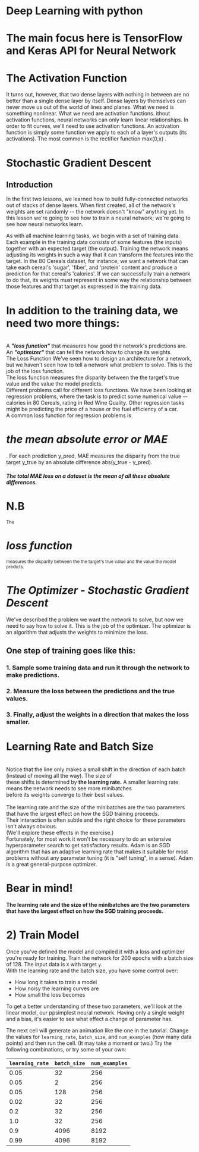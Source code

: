 # Deep Learning with python
# The main focus here is TensorFlow and Keras API for Neural Network
# The Activation Function
It turns out, however, that two dense layers with nothing in between are no better than a single dense layer by itself. 
Dense layers by themselves can never move us out of the world of lines and planes. 
What we need is something nonlinear. What we need are activation functions.
ithout activation functions, neural networks can only learn linear relationships. 
In order to fit curves, we'll need to use activation functions.
An activation function is simply some function we apply to each of a layer's outputs (its activations). 
The most common is the rectifier function  max(0,x) .
<br>
# Stochastic Gradient Descent
## Introduction
In the first two lessons, we learned how to build fully-connected networks out of stacks of dense layers. When first created, all of the network's weights are set randomly -- the network doesn't "know" anything yet. In this lesson we're going to see how to train a neural network; we're going to see how neural networks learn.

As with all machine learning tasks, we begin with a set of training data. Each example in the training data consists of some features (the inputs) together with an expected target (the output). Training the network means adjusting its weights in such a way that it can transform the features into the target. In the 80 Cereals dataset, for instance, we want a network that can take each cereal's 'sugar', 'fiber', and 'protein' content and produce a prediction for that cereal's 'calories'. If we can successfully train a network to do that, its weights must represent in some way the relationship between those features and that target as expressed in the training data.
<br>
<h1>In addition to the training data, we need two more things:</h1>
<br>
A <strong><em>"loss function"</em></strong> that measures how good the network's predictions are.<br>
An <strong><em>"optimizer"</em></strong> that can tell the network how to change its weights.<br>
The Loss Function
We've seen how to design an architecture for a network, but we haven't seen how to tell a network what problem to solve. This is the job of the loss function.
<br>
The loss function measures the disparity between the the target's true value and the value the model predicts.
<br>
Different problems call for different loss functions. We have been looking at regression problems, where the task is to predict some numerical value -- calories in 80 Cereals, rating in Red Wine Quality. Other regression tasks might be predicting the price of a house or the fuel efficiency of a car.
<br>
A common loss function for regression problems is <h1><em>the mean absolute error or MAE</em></h1>. For each prediction y_pred, MAE measures the disparity from the true target y_true by an absolute difference abs(y_true - y_pred).

##### The total MAE loss on a dataset is the mean of all these absolute differences.
# N.B 
<small>The</small> <h1><em>loss function</em> </h1><small>measures the disparity between the the target's true value and the value the model predicts.</small>


# <i>The Optimizer - Stochastic Gradient Descent</i><br>
We've described the problem we want the network to solve, but now we need to say how to solve it. This is the job of the optimizer. The optimizer is an algorithm that adjusts the weights to minimize the loss.<br>

## One step of training goes like this:

### 1. Sample some training data and run it through the network to make predictions.<br>
### 2. Measure the loss between the predictions and the true values.<br>
### 3. Finally, adjust the weights in a direction that makes the loss smaller.<br>


# Learning Rate and Batch Size
<br>
Notice that the line only makes a small shift in the direction of each batch (instead of moving all the way). The size of <br>these shifts is determined by <strong> the learning rate.</strong> A smaller learning rate means the network needs to see more minibatches<br> before its weights converge to their best values.<br>
<br>
The learning rate and the size of the minibatches are the two parameters that have the largest effect on how the SGD training proceeds.<br> Their interaction is often subtle and the right choice for these parameters isn't always obvious. <br>
(We'll explore these effects in the exercise.)
<br>
Fortunately, for most work it won't be necessary to do an extensive hyperparameter search to get satisfactory results. Adam is an SGD algorithm that has an adaptive learning rate that makes it suitable for most problems without any parameter tuning (it is "self tuning", in a sense). Adam is a great general-purpose optimizer.
<br>
<h1>Bear in mind!</h1>
<strong>The learning rate and the size of the minibatches are the two parameters that have the largest effect on how the SGD training proceeds.</strong>

# 2) Train Model

Once you've defined the model and compiled it with a loss and optimizer you're ready for training. Train the network for 200 epochs with a batch size of 128. The input data is `X` with target `y`.
<br>
With the learning rate and the batch size, you have some control over:
- How long it takes to train a model
- How noisy the learning curves are
- How small the loss becomes

To get a better understanding of these two parameters, we'll look at the linear model, our ppsimplest neural network. Having only a single weight and a bias, it's easier to see what effect a change of parameter has.

The next cell will generate an animation like the one in the tutorial. Change the values for `learning_rate`, `batch_size`, and `num_examples` (how many data points) and then run the cell. (It may take a moment or two.) Try the following combinations, or try some of your own:

| `learning_rate` | `batch_size` | `num_examples` |
|-----------------|--------------|----------------|
| 0.05            | 32           | 256            |
| 0.05            | 2            | 256            |
| 0.05            | 128          | 256            |
| 0.02            | 32           | 256            |
| 0.2             | 32           | 256            |
| 1.0             | 32           | 256            |
| 0.9             | 4096         | 8192           |
| 0.99            | 4096         | 8192           |








